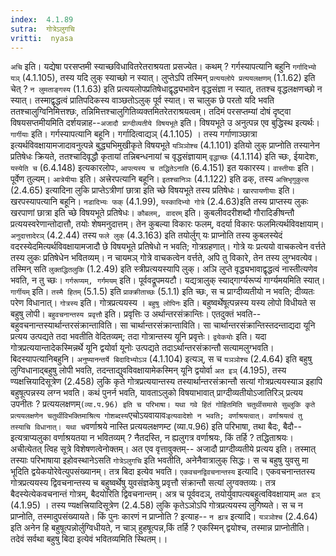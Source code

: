 ```yaml
---
index:  4.1.89
sutra:  गोत्रेऽलुगचि
vritti:  nyasa
---
```


`अचि` इति। यद्येषा परसप्तमी स्याच्छविधावितरेतराश्रयता प्रसज्येत। कथम् ? गर्गस्यापत्यानि बहुनि `गर्गादिभ्यो यञ्` (4.1.105), तस्य यदि लुक् स्याच्छो न स्यात्। लुप्तेऽपि तस्मिन् `प्रत्ययलोपे प्रत्ययलक्षणम्` (1.1.62) इति चेत् ? `न लुमताङ्गस्य` (1.1.63) इति प्रत्ययलोपप्रतिषेधाद्वृद्ध्यभावेन वृद्धसंज्ञा न स्यात्, ततश्च वृद्धलक्षणच्छो न स्यात्। तस्माद्वृद्धत्वं प्रातिपदिकस्य वाञ्छतोऽलुक् पूर्व स्यात्। स चालुक छे परतो यदि भवति ततश्चालुग्विनिमित्तश्छः, तन्निमित्तश्चालुगितिव्यक्तमितरेतराश्रयत्वम्। तदिमं परसप्तम्यां दोषं दृष्ट्वा विषयसप्तमीयमिति दर्शयन्नाह--`अजादौ प्राग्दीव्यतीये विषयभूते` इति। विषयभूते उ अनुत्पन्न एव बुद्धिस्थ इत्यर्थः। `गार्गीयाः` इति। गर्गस्यापत्यानि बहूनि। गर्गादित्वाद्यञ् (4.1.105) । तस्य गर्गाणाञ्छात्रा इत्यर्थविवक्षायामजादावनुत्पन्ने बुद्ध्यभिमुखीकृते विषयभूते `यञिञोश्च` (4.1.101) इतियो लुक् प्राप्नोति तस्यानेन प्रतिषेधः क्रियते, ततश्चादिवृद्धौ कृतायां तन्निबन्धनायां च वृद्धसंज्ञायाम् `वृद्धाच्छः` (4.1.114) इति च्छः, ईयादेशः, `यस्येति च` (6.4.148) इत्यकारलोपः, `आपत्यस्य च तद्धितेऽनाति` (6.4.151) इत यकारस्य। `वास्तीयाः` इति। पूर्वेण तुल्यम्। `आत्रेयीयाः` इति। अत्त्रेरपत्यानि बहूनि। `इतश्चानिञः` (4.1.122) इति ढक्, तस्य `अत्त्रिभृगुकुत्स` (2.4.65) इत्यादिना लुकि प्राप्तेऽत्रीणां छात्रा इति च्छे विषयभूते तस्य प्रतिषेधः। `खारपायणीयाः` इति। खरपस्यापत्यानि बहूनि। `नडादिभ्यः फक्` (4.1.99), `यस्कादिभ्यो गोत्रे` (2.4.63)इति तस्य प्राप्तस्य लुकः खरपाणां छात्रा इति च्छे विषयभूते प्रतिषेधः।
`कौबलम्, वादरम्` इति। कुबलीवदरीशब्दौ गौरादिङीषन्तौ प्रत्ययस्वरेणान्तोदात्तौ, तयोः शेषमनुदात्तम्। तेन कुबल्या विकारः फलम्, वदर्या विकारः फलमित्यर्थविवक्षायाम्। `अनुदात्तादेरञ्` (4.2.44) तस्य `फले लुक्` (4.3.163) इति तयोर्लुग् यः प्राप्नोति तस्य कुबलस्येदं वदरस्येदमित्यर्थविवक्षायामजादौ छे विषयभूते प्रतिषेधो न भवति; गोत्रग्रहणात्। गोत्रे यः प्रत्ययो वाचकत्वेन वर्त्तते तस्य लुकः प्रतिषेधेन भवितव्यम्। न चायमञ् गोत्रे वाचकत्वेन वर्त्तते, अपि तु विकारे, तेन तस्य लुग्भवत्येव। तस्मिन् सति `लुक्तद्धितलुकि` (1.2.49) इति स्त्रीप्रत्ययस्यापि लुक्। अञि लुप्ते वृद्ध्यभावाद्वृद्धत्वं नास्तीत्यणेव भवति, न तु च्छः। `गर्गरूप्यम्, गर्गमयम्` इति। पूर्ववद्रूपमयटौ। यद्यत्रालुक् स्याद्गार्ग्यरूप्यं गार्ग्यमयमिति स्यात्। `गार्गीयम्` इति। `तस्मै हितम्` (5.1.5) इति `प्राक्क्रीताच्छः` (5.1.1) इति च्छः, स च प्राग्दीव्यतीयो न भवति; दीव्यतः परेण विधानात्। `गोत्रस्य` इति। गोत्रप्रत्ययस्य । `बहुषु लोपिनः` इति। बहुष्वर्थेषूत्पन्नस्य यस्य लोपो विधीयते स बहुषु लोपी। `बहुवचनान्तस्य प्रवृत्तौ` इति। प्रवृत्तिः उ अर्थान्तरसंक्रान्तिः। एतदुक्तं भवति-- बहुवचनान्तस्यार्थान्तरसंक्रान्ताविति। सा चार्थान्तरसंक्रान्ताविति। सा चार्थान्तरसंक्रान्तिस्तदन्ताद्यदा यूनि प्रत्यय उत्पद्यते तदा भवतीति वेदितव्यम्; तदा गोत्रान्तस्य यूनि प्रवृत्तेः। `द्वयेकयोः` इति। यदा गोत्रप्रत्ययान्तादेकस्मिन्नर्थे यूनि द्वयोर्वा यूनोः उत्पद्यते तदाऽर्थान्तरसंक्रान्तौ सत्यामलुग्भवति। बिदस्यापत्यानिबहुनि। `अनुष्यानन्तर्ये बिदादिभ्योऽञ` (4.1.104) इत्यञ्, स च `यञञोश्च` (2.4.64) इति बहुषु लुग्विधानाद्बहुषु लोपी भवति, तदन्ताद्युवविवक्षायामेकस्मिन् यूनि द्वयोर्वा `अत इञ्` (4.195), तस्य ण्यक्षत्त्रियादिसूत्रेण (2.458) लुकि कृते गोत्रप्रत्ययान्तस्य तस्यार्थान्तरसंक्रान्तौ सत्यां गोत्रप्रत्ययस्याञ इहापि बहुषूत्पन्नस्य लग्न भवति। कथं पुनर्न भवति, यावताऽलुको विषयाभावात् प्राग्दीव्यतीयोऽजातिरिञ् प्रत्यय उपनीतः ? प्रत्ययलक्षणम्` (व्या.प.96) इति च परिभाषा। यथा गवे हितं गोहितमिति चतुर्थीसमासे सुब्लुकि कृते प्रत्ययलक्षणेन चतुर्थीविभक्तिमाश्रित्य गोशब्दस्य `एचोऽयवायावः` इत्यवादेशो न भवति; वर्णाश्रयत्वात्। वर्णाश्रयत्वं तु तस्याचि विधानात्। यथा च `वर्णाश्रये नास्ति प्रत्ययलक्षणम्ट (व्या.प.96) इति परिभाषा, तथा बैदः, बैदौ-- इत्यत्राप्यलुका वर्णाश्रयतया न भवितव्यम् ? नैतदस्ति, न ह्यलुगत्र वर्णाश्रयः, किं तर्हि ? तद्धिताश्रयः। अचीत्येतत् त्विह सूत्रे विशेषणत्वेनोक्तम्। अत एव वृत्तावुक्तम्-- अजादौ प्राग्दीव्यतीये प्रत्यय इति। तस्मात् तस्याः परिभाषाया इहोवस्थानेऽसति `गोत्रेऽलुगचि` इति भवतीति, अनेनैवात्रालुक् सिद्धः। स च बहुषु युवसु मा भूदिति द्वयेकयोरेवेत्युपसंख्यानम्। तत्र बिदा इत्येव भवति।
`एकवचनद्विवचनान्तस्य` इत्यादि। एकवचनान्ततस्य गोत्रप्रत्ययस्य द्विवचनान्तस्य च बहुष्वर्थेषु युवसंज्ञकेषु प्रवृत्तौ संक्रान्तौ सत्यां लुग्वक्तव्यः। तत्र बैदस्येत्येकवचनान्तं गोत्रम्, बैदयोरिति द्विवचनान्तम्। अत्र च पूर्ववदञ्, तयोर्युवापत्यबहुत्वविवक्षायाम् `अत इञ्` (4.1.95) । तस्य ण्यक्षत्त्रियादिसूत्रेण (2.4.58) लुकि कृतेऽञोऽपि गोत्रप्रत्ययस्य लुगिष्यते। स च न प्राप्नोति, तस्मादुपसंख्यायते। किं पुनः कारणं न प्राप्नोति ? इत्याह-- `न ह्यत्र` इत्यादि। `यञञोश्च` (2.4.64) इति अनेन हि बहुषूत्पन्नोर्लुग्विधीयते, न चाञ् हुहषूत्पन्न,किं तर्हि ? एकस्मिन् द्वयोश्च, तस्मान्न प्राप्नोतीति। तदेवं सर्वथा बहुषु बिदा इत्येवं भवितव्यमिति स्थितम्।।

